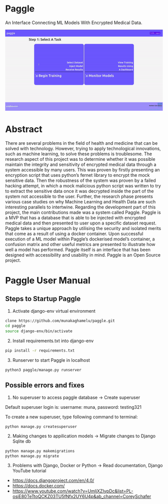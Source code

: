# Paggle

An Interface Connecting ML Models With Encrypted Medical Data.

![Alt Text](https://raw.githubusercontent.com/munakaghamelu/paggle/master/paggle/paggle_home/static/paggle_home/paggle_clip.gif)

# Abstract

There are several problems in the field of health and medicine that can be solved with technology. However, trying to apply technological innovations, such as machine learning, to solve these problems is troublesome. The research aspect of this project was to determine whether it was possible maintain the integrity and sensitivity of encrypted medical data through a system accessible by many users. This was proven by firstly presenting an encryption script that uses python’s fernet library to encrypt the mock sensitive data. Then the robustness of the system was proven by a failed hacking attempt, in which a mock malicious python script was written to try to extract the sensitive data once it was decrypted inside the part of the system not accessible to the user. Further, the research phase presents various case studies on why Machine Learning and Health Data are such interesting parallels to intertwine. Regarding the development part of this project, the main contributions made was a system called Paggle. Paggle is a MVP that has a database that is able to be injected with encrypted medical data and then presented to user upon a specific dataset request. Paggle takes a unique approach by utilising the security and isolated merits that come as a result of using a docker container. Upon successful execution of a ML model within Paggle’s dockerised model’s container, a confusion matrix and other useful metrics are presented to illustrate how well a model has performed. Paggle itself is an interface that has been designed with accessibility and usability in mind. Paggle is an Open Source project.

# Paggle User Manual

## Steps to Startup Paggle

1. Activate django-env virtual environment

```bash
clone https://github.com/munakaghamelu/paggle.git
cd paggle
source django-env/bin/activate
```

2. Install requirements.txt into django-env

```bash
pip install -r requirements.txt
````

3. Runserver to start Paggle in localhost

```
python3 paggle/manage.py runserver
```

## Possible errors and fixes

1. No superuser to access paggle database -> Create superuser

Default superuser login is: username: muna, password: testing321

To create a new superuser, type following command to terminal:

```
python manage.py createsuperuser
```

2. Making changes to appilication models -> Migrate changes to Django Sqlite db

```
python manage.py makemigrations
python manage.py migrate
```

3. Problems with Django, Docker or Python -> Read documentation, Django YouTube tutorial

- https://docs.djangoproject.com/en/4.0/
- https://docs.docker.com/
- https://www.youtube.com/watch?v=UmljXZIypDc&list=PL-osiE80TeTtoQCKZ03TU5fNfx2UY6U4p&ab_channel=CoreySchafer
